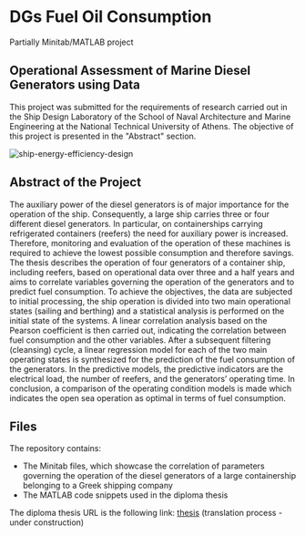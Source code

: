 # DGs Fuel Oil Consumption

Partially Minitab/MATLAB project

## Operational Assessment of Marine Diesel Generators using Data

This project was submitted for the requirements of research carried out in the Ship Design Laboratory of the School of Naval Architecture and Marine Engineering at the National Technical University of Athens. The objective of this project is presented in the "Abstract" section.

![ship-energy-efficiency-design](https://github.com/panosstav/MarineEngineering/assets/143627430/4b8491e1-7de7-4a63-8f4b-ac1436cbecf4)

## Abstract of the Project

The auxiliary power of the diesel generators is of major importance for the operation of the ship. Consequently, a large ship carries three or four different diesel generators. In particular, on containerships carrying refrigerated containers (reefers) the need for auxiliary power is increased. Therefore, monitoring and evaluation of the operation of these machines is required to achieve the lowest possible consumption and therefore savings. The thesis describes the operation of four generators of a container ship, including reefers, based on operational data over three and a half years and aims to correlate variables governing the operation of the generators and to predict fuel consumption. To achieve the objectives, the data are subjected to initial processing, the ship operation is divided into two main operational states (sailing and berthing) and a statistical analysis is performed on the initial state of the systems. A linear correlation analysis based on the Pearson coefficient is then carried out, indicating the correlation between fuel consumption and the other variables. After a subsequent filtering (cleansing) cycle, a linear regression model for each of the two main operating states is synthesized for the prediction of the fuel consumption of the generators. In the predictive models, the predictive indicators are the electrical load, the number of reefers, and the generators’ operating time. In conclusion, a comparison of the operating condition models is made which indicates the open sea operation as optimal in terms of fuel consumption.

## Files

The repository contains:
- The Minitab files, which showcase the correlation of parameters governing the operation of the diesel generators of a large containership belonging to a Greek shipping company
- The MATLAB code snippets used in the diploma thesis

The diploma thesis URL is the following link: [thesis](https://dspace.lib.ntua.gr/xmlui/handle/123456789/58117) (translation process - under construction)

